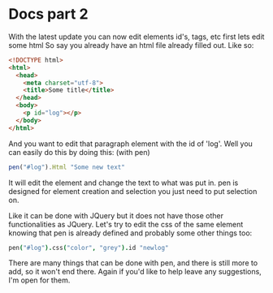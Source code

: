 # Docs part 2

With the latest update you can now edit elements id's, tags, etc
first lets edit some html
So say you already have an html file already filled out. Like so:
```html
<!DOCTYPE html>
<html>
  <head>
    <meta charset="utf-8">
    <title>Some title</title>
  </head>
  <body>
    <p id="log"></p>
  </body>
</html>
```

And you want to edit that paragraph element with the id of 'log'.
Well you can easily do this by doing this:
(with pen)

```js
pen("#log").Html "Some new text"
```

It will edit the element and change the text to what was put in.
pen is designed for element creation and selection you just need to put selection on.

Like it can be done with JQuery but it does not have those other functionalities as JQuery.
Let's try to edit the css of the same element knowing that pen is already defined and probably some other things too:

```coffee
pen("#log").css("color", "grey").id "newlog"
```

There are many things that can be done with pen, and there is still more to add, so it won't end there.
Again if you'd like to help leave any suggestions, I'm open for them.
